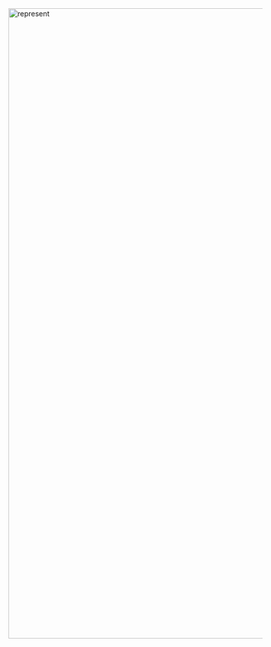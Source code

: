 <img width="1250" alt="represent" src="https://github.com/sortiz98/Represent/assets/25359541/f35b191f-dc38-49cf-80e0-2c6cadd31873">
